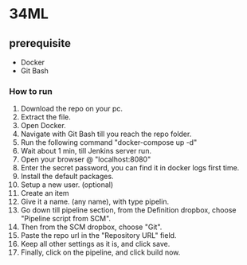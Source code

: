 # 34ML

## prerequisite
- Docker
- Git Bash

### How to run
1) Download the repo on your pc.
2) Extract the file.
3) Open Docker.
4) Navigate with Git Bash till you reach the repo folder.
5) Run the following command "docker-compose up -d"
6) Wait about 1 min, till Jenkins server run.
7) Open your browser @ "localhost:8080"
8) Enter the secret password, you can find it in docker logs first time.
9) Install the default packages.
10) Setup a new user. (optional)
11) Create an item
12) Give it a name. (any name), with type pipelin.
13) Go down till pipeline section, from the Definition dropbox, choose "Pipeline script from SCM".
14) Then from the SCM dropbox, choose "Git".
15) Paste the repo url in the "Repository URL" field.
16) Keep all other settings as it is, and click save.
17) Finally, click on the pipeline, and click build now.
